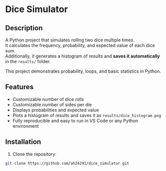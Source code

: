 # Dice Simulator

## Description
A Python project that simulates rolling two dice multiple times.  
It calculates the frequency, probability, and expected value of each dice sum.  
Additionally, it generates a histogram of results and **saves it automatically** in the `results/` folder.  

This project demonstrates probability, loops, and basic statistics in Python.

## Features
- Customizable number of dice rolls
- Customizable number of sides per die
- Displays probabilities and expected value
- Plots a histogram of results and saves it as `results/dice_histogram.png`
- Fully reproducible and easy to run in VS Code or any Python environment

## Installation
1. Clone the repository:

```bash
git clone https://github.com/ah24291/dice_simulator.git
